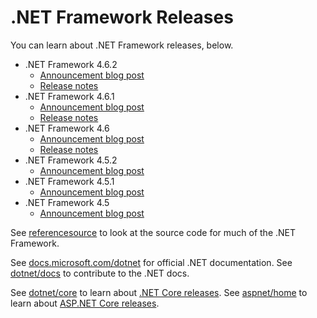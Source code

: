 # .NET Framework Releases

You can learn about .NET Framework releases, below.

- .NET Framework 4.6.2 
   - [Announcement blog post](https://blogs.msdn.microsoft.com/dotnet/2016/08/02/announcing-net-framework-4-6-2/)
   - [Release notes](net462/README.md)
- .NET Framework 4.6.1 
   - [Announcement blog post](https://blogs.msdn.microsoft.com/dotnet/2015/11/30/net-framework-4-6-1-is-now-available/)
   - [Release notes](net461) 
- .NET Framework 4.6 
   - [Announcement blog post](https://blogs.msdn.microsoft.com/dotnet/2015/07/20/announcing-net-framework-4-6/)
   - [Release notes](net46) 
- .NET Framework 4.5.2 
   - [Announcement blog post](https://blogs.msdn.microsoft.com/dotnet/2014/05/05/announcing-the-net-framework-4-5-2/)
- .NET Framework 4.5.1 
   - [Announcement blog post](https://blogs.msdn.microsoft.com/dotnet/2013/10/17/net-framework-4-5-1-rtm-start-coding/)
- .NET Framework 4.5 
   - [Announcement blog post](https://blogs.msdn.microsoft.com/dotnet/2012/08/15/announcing-the-release-of-net-framework-4-5-rtm-product-and-source-code/)     


See [referencesource](https://referencesource.microsoft.com/) to look at the source code for much of the .NET Framework.

See [docs.microsoft.com/dotnet](https://docs.microsoft.com/dotnet) for official .NET documentation. See [dotnet/docs](https://github.com/dotnet/docs) to contribute to the .NET docs.

See [dotnet/core](https://github.com/dotnet/core) to learn about [.NET Core releases](https://github.com/dotnet/core/blob/master/release-notes/README.md). See [aspnet/home](https://github.com/aspnet/Home) to learn about [ASP.NET Core releases](https://github.com/aspnet/Home/releases).